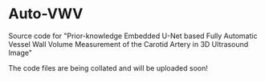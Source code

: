 # Auto-VWV
Source code for "Prior-knowledge Embedded U-Net based Fully Automatic Vessel Wall Volume Measurement of the Carotid Artery in 3D Ultrasound Image"

The code files are being collated and will be uploaded soon!
